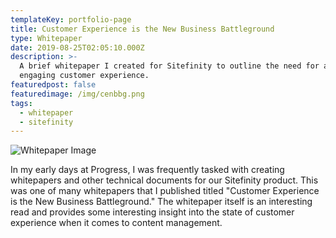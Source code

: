 ```yaml
---
templateKey: portfolio-page
title: Customer Experience is the New Business Battleground
type: Whitepaper
date: 2019-08-25T02:05:10.000Z
description: >-
  A brief whitepaper I created for Sitefinity to outline the need for an
  engaging customer experience.
featuredpost: false
featuredimage: /img/cenbbg.png
tags:
  - whitepaper
  - sitefinity
---
```

![Whitepaper Image](/img/cenbbg.png "Customer Experience is the New Business Battleground")

In my early days at Progress, I was frequently tasked with creating whitepapers and other technical documents for our Sitefinity product. This was one of many whitepapers that I published titled "Customer Experience is the New Business Battleground." The whitepaper itself is an interesting read and provides some interesting insight into the state of customer experience when it comes to content management.
